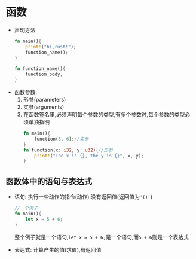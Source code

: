 # 函数
- 声明方法
    ```rust
    fn main(){
        print!("hi,rust!");
        function_name();
    }

    fn function_name(){
        functiom_body;
    }
    ```
- 函数参数:
    1. 形参(parameters)
    2. 实参(arguments)
    3. 在函数签名里,必须声明每个参数的类型,有多个参数时,每个参数的类型必须单独指明
        ```rust
        fn main(){
            function(5, 6);//实参
        }
        fn function(x: i32, y: u32){//形参
            print!("The x is {}, the y is {}", x, y);
        }
        ```

## 函数体中的语句与表达式
- 语句: 执行一些动作的指令(动作),没有返回值(返回值为`'()'`)
    ```rust
    //一个例子
    fn main(){
        let x = 5 + 6;
    }
    ```
    整个例子就是一个语句,`let x = 5 + 6;`是一个语句,而`5 + 6`则是一个表达式

- 表达式: 计算产生的值(求值),有返回值